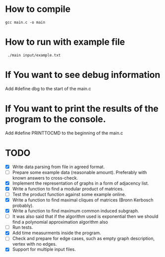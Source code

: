 # How to compile

`gcc main.c -o main`

# How to run with example file

` ./main input/example.txt`

# If You want to see debug information

Add #define dbg to the start of the main.c

# If You want to print the results of the program to the console.

Add #define PRINTTOCMD to the beginning of the main.c

# TODO

- [x] Write data parsing from file in agreed format.
- [ ] Prepare some example data (reasonable amount). Preferably with known answers to cross-check.
- [x] Implement the representation of graphs in a form of adjacency list.
- [x] Write a function to find a modular product of matrices.
- [ ] Test the product function against some example online.
- [x] Write a function to find maximal cliques of matrices (Bronn Kerbosch probably).
- [x] Write a function to find maximum common induced subgraph.
- [ ] It was also said that if the algorithm used is exponential then we should find a polynomial approximation algorithm also
- [ ] Run tests.
- [x] Add time measurments inside the program.
- [ ] Check and prepare for edge cases, such as empty graph description, vertex with no edges.
- [x] Support for multiple input files.
